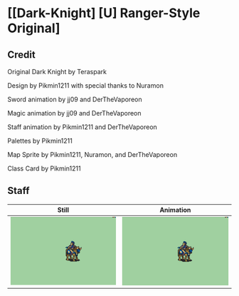 # [\[Dark-Knight\] \[U\] Ranger-Style Original]

## Credit

Original Dark Knight by Teraspark

Design by Pikmin1211 with special thanks to Nuramon

Sword animation by jj09 and DerTheVaporeon

Magic animation by jj09 and DerTheVaporeon

Staff animation by Pikmin1211 and DerTheVaporeon

Palettes by Pikmin1211

Map Sprite by Pikmin1211, Nuramon, and DerTheVaporeon

Class Card by Pikmin1211

	
## Staff

| Still | Animation |
| :---: | :-------: |
| ![Staff still](./Staff_000.png) | ![Staff animation](./Staff.gif) |
